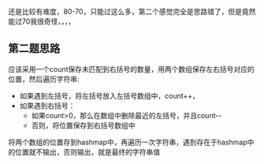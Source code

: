 还是比较有难度，80-70，只能过这么多，第二个感觉完全是思路错了，但是竟然能过70我很奇怪，，，，

## 第二题思路
应该采用一个count保存未匹配到右括号的数量，用两个数组保存左右括号对应的位置，然后遍历字符串:
- 如果遇到左括号，将左括号放入左括号数组中，count++，
- 如果遇到右括号：
  - 如果count>0，那么在数组中删除最近的左括号，并且count--
  - 否则，将位置保存到右括号数组中

将两个数组的位置存到hashmap中，再遍历一次字符串，遇到存在于hashmap中的位置就不输出，否则输出，就是最终的字符串值